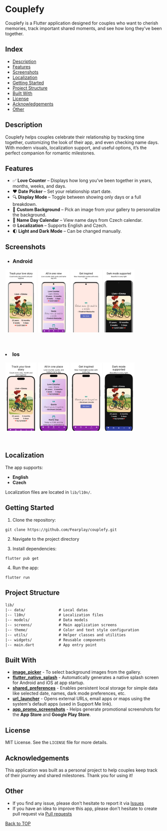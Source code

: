 # Couplefy

Couplefy is a Flutter application designed for couples who want to cherish memories, track important shared moments, and
see how long they’ve been together.

## Index

- [Description](#description)
- [Features](#features)
- [Screenshots](#screenshots)
- [Localization](#localization)
- [Getting Started](#getting-started)
- [Project Structure](#project-structure)
- [Built With](#built-with)
- [License](#license)
- [Acknowledgements](#acknowledgements)
- [Other](#other)

## Description

Couplefy helps couples celebrate their relationship by tracking time together, customizing the look of their app, and
even checking name days. With modern visuals, localization support, and useful options, it’s the perfect companion for
romantic milestones.

## Features

* ✅ **Love Counter** – Displays how long you’ve been together in years, months, weeks, and days.
* ❤️ **Date Picker** – Set your relationship start date.
* 🔍 **Display Mode** – Toggle between showing only days or a full breakdown.
* 📸 **Custom Background** – Pick an image from your gallery to personalize the background.
* 📅 **Name Day Calendar** – View name days from Czech calendar.
* 🌐 **Localization** – Supports English and Czech.
* 🌓 **Light and Dark Mode** – Can be changed manually.

## Screenshots

* ### Android

<img src="assets/screenshots/android/android_screenshot_one.png" width="20%" height="20%" alt="Track your love story screenshot"> <img src="assets/screenshots/android/android_screenshot_two.png" width="20%" height="20%" alt="All in one view screenshot"> <img src="assets/screenshots/android/android_screenshot_three.png" width="20%" height="20%" alt="Get inspired screenshot"> <img src="assets/screenshots/android/android_screenshot_four.png" width="20%" height="20%" alt="Dark mode supported screenshot">
<br>
<br>
<br>
<h3><li>Ios</li></h3>
<img src="assets/screenshots/ios/ios_screenshot_one.png" width="20%" height="20%" alt="Track your love story screenshot"> <img src="assets/screenshots/ios/ios_screenshot_two.png" width="20%" height="20%" alt="All in one view screenshot"> <img src="assets/screenshots/ios/ios_screenshot_three.png" width="20%" height="20%" alt="Get inspired screenshot"> <img src="assets/screenshots/ios/ios_screenshot_four.png" width="20%" height="20%" alt="Dark mode supported screenshot">
<br>
<br>
<br>

## Localization

The app supports:

* **English**
* **Czech**

Localization files are located in `lib/l10n/`.

## Getting Started

1. Clone the repository:

```
git clone https://github.com/Fearplay/couplefy.git
```

2. Navigate to the project directory


3. Install dependencies:

```
flutter pub get
```

4. Run the app:

```
flutter run
```

## Project Structure

```
lib/
|-- data/               # Local datas
|-- l10n/               # Localization files
|-- models/             # Data models
|-- screens/            # Main application screens
|-- theme/              # Color and text style configuration
|-- utils/              # Helper classes and utilities
|-- widgets/            # Reusable components
|-- main.dart           # App entry point
```

## Built With

* [**image_picker**](https://pub.dev/packages/image_picker) - To select background images from the gallery.
* [**flutter_native_splash**](https://pub.dev/packages/flutter_native_splash) - Automatically generates a native splash
  screen for Android and iOS at app startup.
* [**shared_preferences**](https://pub.dev/packages/shared_preferences) - Enables persistent local storage for simple
  data like selected date, names, dark mode preferences, etc.
* [**url_launcher**](https://pub.dev/packages/url_launcher) - Opens external URLs, email apps or maps using the system's
  default apps (used in Support Me link).
* [**app_promo_screenshots**](https://studio.app-mockup.com/) - Helps generate promotional screenshots for the **App
  Store** and **Google Play Store**.

## License

MIT License. See the `LICENSE` file for more details.

## Acknowledgements

This application was built as a personal project to help couples keep track of their journey and shared milestones.
Thank you for using it!

## Other

* If you find any issue, please don't hesitate to report it
  via [Issues](https://github.com/Fearplay/couplefy/issues)
* If you have an idea to improve this app, please don't hesitate to create pull request
  via [Pull requests](https://github.com/Fearplay/couplefy/pulls)

[Back to TOP](#couplefy)
